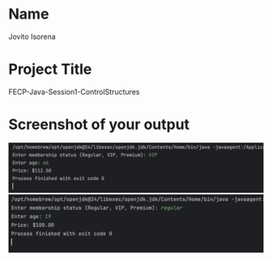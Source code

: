 # Name 
Jovito Isorena
# Project Title 
FECP-Java-Session1-ControlStructures
# Screenshot of your output
![image info](./java-lab2-1.png)
![image info](./java-lab2-2.png)